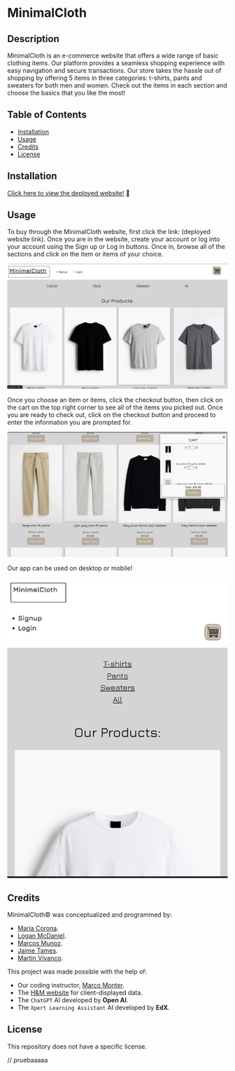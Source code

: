 # MinimalCloth

## Description

MinimalCloth is an e-commerce website that offers a wide range of basic clothing items. Our platform provides a seamless shopping experience with easy navigation and secure transactions. Our store takes the hassle out of shopping by offering 5 items in three categories: t-shirts, pants and sweaters for both men and women. Check out the items in each section and choose the basics that you like the most!

## Table of Contents

* [Installation](#installation)
* [Usage](#usage)
* [Credits](#credits)
* [License](#license)

## Installation

[Click here to view the deployed website!](https://e-commerce-project-udvs.onrender.com/) 👕

## Usage

To buy through the MinimalCloth website, first click the link: (deployed website link). Once you are in the website, create your account or log into your account using the Sign up or Log in buttons. Once in, browse all of the sections and click on the item or items of your choice.

![alt text](./client/public/images/image.png)

Once you choose an item or items, click the checkout button, then click on the cart on the top right corner to see all of the items you picked out. Once you are ready to check out, click on the checkout button and proceed to enter the information you are prompted for.

![alt text](./client/public/images/image-1.png)


Our app can be used on desktop or mobile!

![alt text](./client/public/images/image-2.png)

## Credits

MinimalCloth©️  was conceptualized and programmed by:
* [Maria Corona](https://github.com/m13corona).
* [Logan McDaniel](https://github.com/lsmcd).
* [Marcos Munoz](https://github.com/marcusmr15).
* [Jaime Tames](https://github.com/jaimetam).
* [Martin Vivanco](https://github.com/MartinVF12).

This project was made possible with the help of:
* Our coding instructor, [Marco Monter](https://github.com/montermarco).
* The [H&M website](https://www2.hm.com/es_mx/index.html) for client-displayed data.
* The `ChatGPT` AI developed by __Open AI__.
* The `Xpert Learning Assistant` AI developed by __EdX__.

## License

This repository does not have a specific license.


// pruebaaaaa